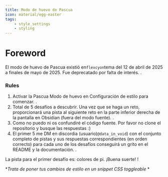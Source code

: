 ```yaml
---
title: Modo de huevo de Pascua
icon: material/egg-easter
tags:
    - style_settings
    - styling
---
```


# Foreword
El modo de huevo de Pascua existió en`flexcyon`tema del 12 de abril de 2025 a finales de mayo de 2025. Fue deprecatado por falta de interés.
.

### Rules
1. Activar la Pascua Modo de huevo en Configuración de estilo para comenzar.
.
2. Total de 5 desafíos a descubrir. Una vez que se haga un reto, proporcionará una pista al siguiente reto en la parte inferior derecha de la pantalla en Obsidian (fuera del modo fuente).
.
3. Como no puedo ni os confundiré el código fuente. Por favor no clone el repositorio y busque las respuestas :)
4. El primer 5 me DM en discordia (usuario)`@data_in_void`) con el conjunto completo de pistas y sus respuestas correspondientes (en orden correcto) para cada uno de los desafíos conseguirá un grito en el README y la documentación.
.

La pista para el primer desafío es: colores de pi. ¡Buena suerte!
!

**Trata de poner tus cambios de estilo en un snippet CSS toggleable* *